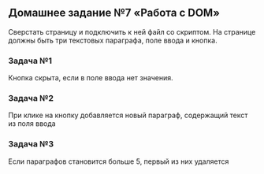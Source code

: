 ## Домашнее задание №7 «Работа с DOM»

<p>Сверстать страницу и подключить к ней файл со
скриптом. На странице должны быть три текстовых
параграфа, поле ввода и кнопка.</p>

### Задача №1

<p>Кнопка скрыта, если в поле ввода нет значения.</p>

### Задача №2

<p>При клике на кнопку добавляется новый параграф,
содержащий текст из поля ввода</p>

### Задача №3

<p>Если параграфов становится больше 5, первый из
них удаляется</p>
